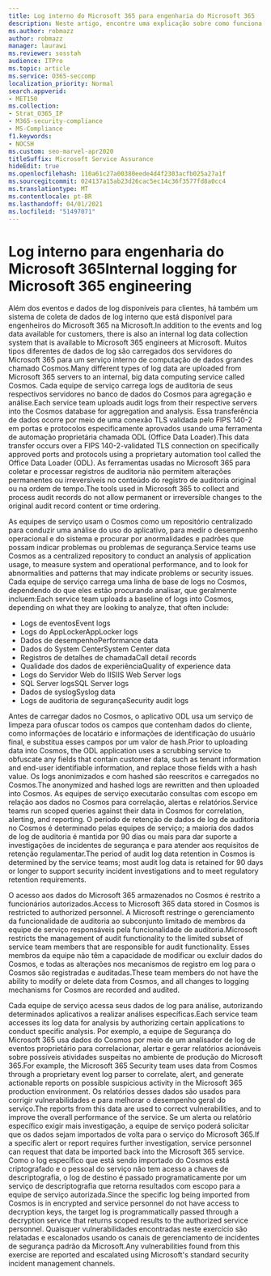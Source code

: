 ```yaml
---
title: Log interno do Microsoft 365 para engenharia do Microsoft 365
description: Neste artigo, encontre uma explicação sobre como funciona o log interno para as equipes de Engenharia do Microsoft 365.
ms.author: robmazz
author: robmazz
manager: laurawi
ms.reviewer: sosstah
audience: ITPro
ms.topic: article
ms.service: O365-seccomp
localization_priority: Normal
search.appverid:
- MET150
ms.collection:
- Strat_O365_IP
- M365-security-compliance
- MS-Compliance
f1.keywords:
- NOCSH
ms.custom: seo-marvel-apr2020
titleSuffix: Microsoft Service Assurance
hideEdit: true
ms.openlocfilehash: 110a61c27a00380eede4d4f2303acfb025a27a1f
ms.sourcegitcommit: 024137a15ab23d26cac5ec14c36f3577fd8a0cc4
ms.translationtype: MT
ms.contentlocale: pt-BR
ms.lasthandoff: 04/01/2021
ms.locfileid: "51497071"
---
```

# <a name="internal-logging-for-microsoft-365-engineering"></a><span data-ttu-id="dc17c-103">Log interno para engenharia do Microsoft 365</span><span class="sxs-lookup"><span data-stu-id="dc17c-103">Internal logging for Microsoft 365 engineering</span></span>

<span data-ttu-id="dc17c-104">Além dos eventos e dados de log disponíveis para clientes, há também um sistema de coleta de dados de log interno que está disponível para engenheiros do Microsoft 365 na Microsoft.</span><span class="sxs-lookup"><span data-stu-id="dc17c-104">In addition to the events and log data available for customers, there is also an internal log data collection system that is available to Microsoft 365 engineers at Microsoft.</span></span> <span data-ttu-id="dc17c-105">Muitos tipos diferentes de dados de log são carregados dos servidores do Microsoft 365 para um serviço interno de computação de dados grandes chamado Cosmos.</span><span class="sxs-lookup"><span data-stu-id="dc17c-105">Many different types of log data are uploaded from Microsoft 365 servers to an internal, big data computing service called Cosmos.</span></span> <span data-ttu-id="dc17c-106">Cada equipe de serviço carrega logs de auditoria de seus respectivos servidores no banco de dados do Cosmos para agregação e análise.</span><span class="sxs-lookup"><span data-stu-id="dc17c-106">Each service team uploads audit logs from their respective servers into the Cosmos database for aggregation and analysis.</span></span> <span data-ttu-id="dc17c-107">Essa transferência de dados ocorre por meio de uma conexão TLS validada pelo FIPS 140-2 em portas e protocolos especificamente aprovados usando uma ferramenta de automação proprietária chamada ODL (Office Data Loader).</span><span class="sxs-lookup"><span data-stu-id="dc17c-107">This data transfer occurs over a FIPS 140-2-validated TLS connection on specifically approved ports and protocols using a proprietary automation tool called the Office Data Loader (ODL).</span></span> <span data-ttu-id="dc17c-108">As ferramentas usadas no Microsoft 365 para coletar e processar registros de auditoria não permitem alterações permanentes ou irreversíveis no conteúdo do registro de auditoria original ou na ordem de tempo.</span><span class="sxs-lookup"><span data-stu-id="dc17c-108">The tools used in Microsoft 365 to collect and process audit records do not allow permanent or irreversible changes to the original audit record content or time ordering.</span></span>

<span data-ttu-id="dc17c-109">As equipes de serviço usam o Cosmos como um repositório centralizado para conduzir uma análise do uso do aplicativo, para medir o desempenho operacional e do sistema e procurar por anormalidades e padrões que possam indicar problemas ou problemas de segurança.</span><span class="sxs-lookup"><span data-stu-id="dc17c-109">Service teams use Cosmos as a centralized repository to conduct an analysis of application usage, to measure system and operational performance, and to look for abnormalities and patterns that may indicate problems or security issues.</span></span> <span data-ttu-id="dc17c-110">Cada equipe de serviço carrega uma linha de base de logs no Cosmos, dependendo do que eles estão procurando analisar, que geralmente incluem:</span><span class="sxs-lookup"><span data-stu-id="dc17c-110">Each service team uploads a baseline of logs into Cosmos, depending on what they are looking to analyze, that often include:</span></span>

- <span data-ttu-id="dc17c-111">Logs de eventos</span><span class="sxs-lookup"><span data-stu-id="dc17c-111">Event logs</span></span>
- <span data-ttu-id="dc17c-112">Logs do AppLocker</span><span class="sxs-lookup"><span data-stu-id="dc17c-112">AppLocker logs</span></span>
- <span data-ttu-id="dc17c-113">Dados de desempenho</span><span class="sxs-lookup"><span data-stu-id="dc17c-113">Performance data</span></span>
- <span data-ttu-id="dc17c-114">Dados do System Center</span><span class="sxs-lookup"><span data-stu-id="dc17c-114">System Center data</span></span>
- <span data-ttu-id="dc17c-115">Registros de detalhes de chamada</span><span class="sxs-lookup"><span data-stu-id="dc17c-115">Call detail records</span></span>
- <span data-ttu-id="dc17c-116">Qualidade dos dados de experiência</span><span class="sxs-lookup"><span data-stu-id="dc17c-116">Quality of experience data</span></span>
- <span data-ttu-id="dc17c-117">Logs do Servidor Web do IIS</span><span class="sxs-lookup"><span data-stu-id="dc17c-117">IIS Web Server logs</span></span>
- <span data-ttu-id="dc17c-118">SQL Server logs</span><span class="sxs-lookup"><span data-stu-id="dc17c-118">SQL Server logs</span></span>
- <span data-ttu-id="dc17c-119">Dados de syslog</span><span class="sxs-lookup"><span data-stu-id="dc17c-119">Syslog data</span></span>
- <span data-ttu-id="dc17c-120">Logs de auditoria de segurança</span><span class="sxs-lookup"><span data-stu-id="dc17c-120">Security audit logs</span></span>

<span data-ttu-id="dc17c-121">Antes de carregar dados no Cosmos, o aplicativo ODL usa um serviço de limpeza para ofuscar todos os campos que contenham dados do cliente, como informações de locatário e informações de identificação do usuário final, e substitua esses campos por um valor de hash.</span><span class="sxs-lookup"><span data-stu-id="dc17c-121">Prior to uploading data into Cosmos, the ODL application uses a scrubbing service to obfuscate any fields that contain customer data, such as tenant information and end-user identifiable information, and replace those fields with a hash value.</span></span> <span data-ttu-id="dc17c-122">Os logs anonimizados e com hashed são reescritos e carregados no Cosmos.</span><span class="sxs-lookup"><span data-stu-id="dc17c-122">The anonymized and hashed logs are rewritten and then uploaded into Cosmos.</span></span> <span data-ttu-id="dc17c-123">As equipes de serviço executarão consultas com escopo em relação aos dados no Cosmos para correlação, alertas e relatórios.</span><span class="sxs-lookup"><span data-stu-id="dc17c-123">Service teams run scoped queries against their data in Cosmos for correlation, alerting, and reporting.</span></span> <span data-ttu-id="dc17c-124">O período de retenção de dados de log de auditoria no Cosmos é determinado pelas equipes de serviço; a maioria dos dados de log de auditoria é mantida por 90 dias ou mais para dar suporte a investigações de incidentes de segurança e para atender aos requisitos de retenção regulamentar.</span><span class="sxs-lookup"><span data-stu-id="dc17c-124">The period of audit log data retention in Cosmos is determined by the service teams; most audit log data is retained for 90 days or longer to support security incident investigations and to meet regulatory retention requirements.</span></span>

<span data-ttu-id="dc17c-125">O acesso aos dados do Microsoft 365 armazenados no Cosmos é restrito a funcionários autorizados.</span><span class="sxs-lookup"><span data-stu-id="dc17c-125">Access to Microsoft 365 data stored in Cosmos is restricted to authorized personnel.</span></span> <span data-ttu-id="dc17c-126">A Microsoft restringe o gerenciamento da funcionalidade de auditoria ao subconjunto limitado de membros da equipe de serviço responsáveis pela funcionalidade de auditoria.</span><span class="sxs-lookup"><span data-stu-id="dc17c-126">Microsoft restricts the management of audit functionality to the limited subset of service team members that are responsible for audit functionality.</span></span> <span data-ttu-id="dc17c-127">Esses membros da equipe não têm a capacidade de modificar ou excluir dados do Cosmos, e todas as alterações nos mecanismos de registro em log para o Cosmos são registradas e auditadas.</span><span class="sxs-lookup"><span data-stu-id="dc17c-127">These team members do not have the ability to modify or delete data from Cosmos, and all changes to logging mechanisms for Cosmos are recorded and audited.</span></span>

<span data-ttu-id="dc17c-128">Cada equipe de serviço acessa seus dados de log para análise, autorizando determinados aplicativos a realizar análises específicas.</span><span class="sxs-lookup"><span data-stu-id="dc17c-128">Each service team accesses its log data for analysis by authorizing certain applications to conduct specific analysis.</span></span> <span data-ttu-id="dc17c-129">Por exemplo, a equipe de Segurança do Microsoft 365 usa dados do Cosmos por meio de um analisador de log de eventos proprietário para correlacionar, alertar e gerar relatórios acionáveis sobre possíveis atividades suspeitas no ambiente de produção do Microsoft 365.</span><span class="sxs-lookup"><span data-stu-id="dc17c-129">For example, the Microsoft 365 Security team uses data from Cosmos through a proprietary event log parser to correlate, alert, and generate actionable reports on possible suspicious activity in the Microsoft 365 production environment.</span></span> <span data-ttu-id="dc17c-130">Os relatórios desses dados são usados para corrigir vulnerabilidades e para melhorar o desempenho geral do serviço.</span><span class="sxs-lookup"><span data-stu-id="dc17c-130">The reports from this data are used to correct vulnerabilities, and to improve the overall performance of the service.</span></span> <span data-ttu-id="dc17c-131">Se um alerta ou relatório específico exigir mais investigação, a equipe de serviço poderá solicitar que os dados sejam importados de volta para o serviço do Microsoft 365.</span><span class="sxs-lookup"><span data-stu-id="dc17c-131">If a specific alert or report requires further investigation, service personnel can request that data be imported back into the Microsoft 365 service.</span></span> <span data-ttu-id="dc17c-132">Como o log específico que está sendo importado do Cosmos está criptografado e o pessoal do serviço não tem acesso a chaves de descriptografia, o log de destino é passado programaticamente por um serviço de descriptografia que retorna resultados com escopo para a equipe de serviço autorizada.</span><span class="sxs-lookup"><span data-stu-id="dc17c-132">Since the specific log being imported from Cosmos is in encrypted and service personnel do not have access to decryption keys, the target log is programmatically passed through a decryption service that returns scoped results to the authorized service personnel.</span></span> <span data-ttu-id="dc17c-133">Quaisquer vulnerabilidades encontradas neste exercício são relatadas e escalonados usando os canais de gerenciamento de incidentes de segurança padrão da Microsoft.</span><span class="sxs-lookup"><span data-stu-id="dc17c-133">Any vulnerabilities found from this exercise are reported and escalated using Microsoft's standard security incident management channels.</span></span>
